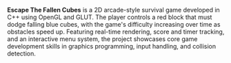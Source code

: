 **Escape The Fallen Cubes** is a 2D arcade-style survival game developed in C++ using OpenGL and GLUT. The player controls a red block that must dodge falling blue cubes, with the game's difficulty increasing over time as obstacles speed up. Featuring real-time rendering, score and timer tracking, and an interactive menu system, the project showcases core game development skills in graphics programming, input handling, and collision detection.
